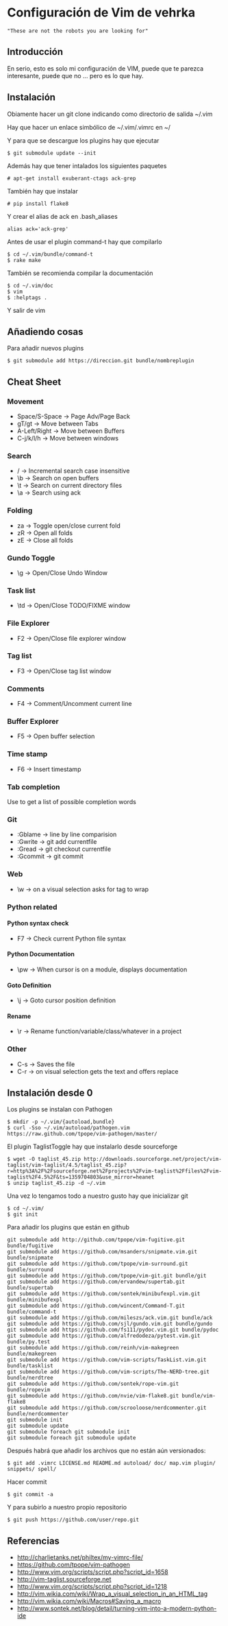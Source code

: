 # Configuración de Vim de vehrka  #

    "These are not the robots you are looking for"

## Introducción ##

En serio, esto es solo mi configuración de VIM, puede que te parezca interesante, puede que no ... pero es lo que hay.

## Instalación ##

Obiamente hacer un git clone indicando como directorio de salida ~/.vim

Hay que hacer un enlace simbólico de ~/.vim/.vimrc en ~/

Y para que se descargue los plugins hay que ejecutar

    $ git submodule update --init

Además hay que tener intalados los siguientes paquetes

    # apt-get install exuberant-ctags ack-grep

También hay que instalar

    # pip install flake8

Y crear el alias de ack en .bash_aliases

    alias ack='ack-grep'

Antes de usar el plugin command-t hay que compilarlo

    $ cd ~/.vim/bundle/command-t
    $ rake make

También se recomienda compilar la documentación

    $ cd ~/.vim/doc
    $ vim
    $ :helptags .

Y salir de vim

## Añadiendo cosas ##

Para añadir nuevos plugins

    $ git submodule add https://direccion.git bundle/nombreplugin

## Cheat Sheet ##

### Movement ###

+ Space/S-Space -> Page Adv/Page Back
+ gT/gt -> Move between Tabs
+ A-Left/Right -> Move between Buffers
+ C-j/k/l/h -> Move between windows

### Search ###

+ / -> Incremental search case insensitive
+ \b -> Search on open buffers
+ \t -> Search on current directory files
+ \a -> Search using ack

### Folding ###

+ za -> Toggle open/close current fold
+ zR -> Open all folds
+ zE -> Close all folds

### Gundo Toggle ###

+ \g -> Open/Close Undo Window

### Task list ###

+ \td -> Open/Close TODO/FIXME window

### File Explorer ###

+ F2 -> Open/Close file explorer window

### Tag list ###

+ F3 -> Open/Close tag list window

### Comments ###

+ F4 -> Comment/Uncomment current line

### Buffer Explorer ####

+ F5 -> Open buffer selection

### Time stamp ###

+ F6 -> Insert timestamp

### Tab completion ###

Use <Tab> to get a list of possible completion words

### Git ###

+ :Gblame -> line by line comparision
+ :Gwrite -> git add currentfile
+ :Gread -> git checkout currentfile
+ :Gcommit -> git commit

### Web ###

+ \w -> on a visual selection asks for tag to wrap

### Python related ###

#### Python syntax check ####

+ F7 -> Check current Python file syntax

#### Python Documentation ####

+ \pw -> When cursor is on a module, displays documentation

#### Goto Definition ####

+ \j -> Goto cursor position definition

#### Rename ####

+ \r -> Rename function/variable/class/whatever in a project

### Other ###

+ C-s -> Saves the file
+ C-r -> on visual selection gets the text and offers replace

## Instalación desde 0 ##

Los plugins se instalan con Pathogen

    $ mkdir -p ~/.vim/{autoload,bundle}
    $ curl -Sso ~/.vim/autoload/pathogen.vim https://raw.github.com/tpope/vim-pathogen/master/

El plugin TaglistToggle hay que instalarlo desde sourceforge

    $ wget -O taglist_45.zip http://downloads.sourceforge.net/project/vim-taglist/vim-taglist/4.5/taglist_45.zip?r=http%3A%2F%2Fsourceforge.net%2Fprojects%2Fvim-taglist%2Ffiles%2Fvim-taglist%2F4.5%2F&ts=1359704803&use_mirror=heanet
    $ unzip taglist_45.zip -d ~/.vim

Una vez lo tengamos todo a nuestro gusto hay que inicializar git

    $ cd ~/.vim/
    $ git init

Para añadir los plugins que están en github

    git submodule add http://github.com/tpope/vim-fugitive.git bundle/fugitive
    git submodule add https://github.com/msanders/snipmate.vim.git bundle/snipmate
    git submodule add https://github.com/tpope/vim-surround.git bundle/surround
    git submodule add https://github.com/tpope/vim-git.git bundle/git
    git submodule add https://github.com/ervandew/supertab.git bundle/supertab
    git submodule add https://github.com/sontek/minibufexpl.vim.git bundle/minibufexpl
    git submodule add https://github.com/wincent/Command-T.git bundle/command-t
    git submodule add https://github.com/mileszs/ack.vim.git bundle/ack
    git submodule add https://github.com/sjl/gundo.vim.git bundle/gundo
    git submodule add https://github.com/fs111/pydoc.vim.git bundle/pydoc
    git submodule add https://github.com/alfredodeza/pytest.vim.git bundle/py.test
    git submodule add https://github.com/reinh/vim-makegreen bundle/makegreen
    git submodule add https://github.com/vim-scripts/TaskList.vim.git bundle/tasklist
    git submodule add https://github.com/vim-scripts/The-NERD-tree.git bundle/nerdtree
    git submodule add https://github.com/sontek/rope-vim.git bundle/ropevim
    git submodule add https://github.com/nvie/vim-flake8.git bundle/vim-flake8
    git submodule add https://github.com/scrooloose/nerdcommenter.git bundle/nerdcommenter
    git submodule init
    git submodule update
    git submodule foreach git submodule init
    git submodule foreach git submodule update

Después habrá que añadir los archivos que no están aún versionados:

    $ git add .vimrc LICENSE.md README.md autoload/ doc/ map.vim plugin/ snippets/ spell/

Hacer commit

    $ git commit -a

Y para subirlo a nuestro propio repositorio

    $ git push https://github.com/user/repo.git

## Referencias ##

+ http://charlietanks.net/philtex/my-vimrc-file/
+ https://github.com/tpope/vim-pathogen
+ http://www.vim.org/scripts/script.php?script_id=1658
+ http://vim-taglist.sourceforge.net
+ http://www.vim.org/scripts/script.php?script_id=1218
+ http://vim.wikia.com/wiki/Wrap_a_visual_selection_in_an_HTML_tag
+ http://vim.wikia.com/wiki/Macros#Saving_a_macro
+ http://www.sontek.net/blog/detail/turning-vim-into-a-modern-python-ide

